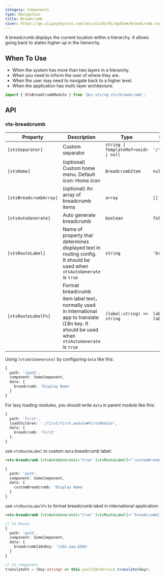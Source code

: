 ```yaml
---
category: Components
type: Navigation
title: Breadcrumb
cover: https://gw.alipayobjects.com/zos/alicdn/9Ltop8JwH/Breadcrumb.svg
---
```


A breadcrumb displays the current location within a hierarchy. It allows going back to states higher up in the hierarchy.

## When To Use

- When the system has more than two layers in a hierarchy.
- When you need to inform the user of where they are.
- When the user may need to navigate back to a higher level.
- When the application has multi-layer architecture.

```ts
import { VtsBreadCrumbModule } from '@ui-vts/ng-vts/breadcrumb';
```

## API

### vts-breadcrumb

| Property | Description | Type | Default |
| -------- | ----------- | ---- | ------- |
| `[vtsSeparator]` | Custom separator | `string \| TemplateRef<void> \| null` | `'/'` |
| `[vtsHome]` | (optional) Custom home menu. Default icon: Home icon | `BreadcrumbItem` | `null` |
| `[vtsBreadcrumbArray]` | (optional) An array of breadcrumb items | `array` | `[]` |
| `[vtsAutoGenerate]` | Auto generate breadcrumb | `boolean` | `false` |
| `[vtsRouteLabel]` | Name of property that determines displayed text in routing config. It should be used when `vtsAutoGenerate` is `true` | `string` | `'breadcrumb'` |
| `[vtsRouteLabelFn]` | Format breadcrumb item label text，normally used in international app to translate i18n key. It should be used when `vtsAutoGenerate` is `true` | `(label:string) => string` | `label => label` |

Using `[vtsAutoGenerate]` by configuring `data` like this:

```ts
{
  path: '/path',
  component: SomeComponent,
  data: {
    breadcrumb: 'Display Name'
  }
}
```

For lazy loading modules, you should write `data` in parent module like this:

```ts
{
  path: 'first',
  loadChildren: './first/first.module#FirstModule',
  data: {
    breadcrumb: 'First'
  },
}
```

use `vtsRouteLabel` to custom `data` breadcrumb label:

```html
<vts-breadcrumb [vtsAutoGenerate]="true" [vtsRouteLabel]="'customBreadcrumb'"></vts-breadcrumb>
```

```ts
{
  path: 'path',
  component: SomeComponent,
  data: {
    customBreadcrumb: 'Display Name'
  }
}
```

use `vtsRouteLabelFn` to format breadcrumb label in international application:

```html
<vts-breadcrumb [vtsAutoGenerate]="true" [vtsRouteLabel]="'breadcrumbI18nKey'" [vtsRouteLabelFn]="translateFn"></vts-breadcrumb>
```

```ts
// In Route
{
  path: 'path',
  component: SomeComponent,
  data: {
    breadcrumbI18nKey: 'i18n.aaa.bbbb'
  }
}

// In component
translateFn = (key:string) => this.yourI18nService.translate(key);
```